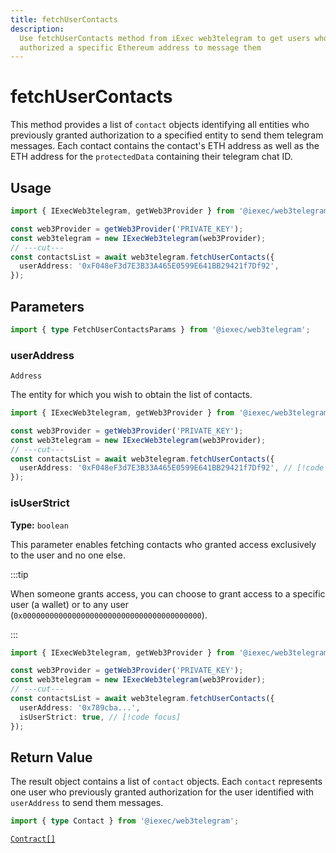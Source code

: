 ```yaml
---
title: fetchUserContacts
description:
  Use fetchUserContacts method from iExec web3telegram to get users who
  authorized a specific Ethereum address to message them
---
```


# fetchUserContacts

This method provides a list of `contact` objects identifying all entities who
previously granted authorization to a specified entity to send them telegram
messages. Each contact contains the contact's ETH address as well as the ETH
address for the `protectedData` containing their telegram chat ID.

## Usage

```ts twoslash
import { IExecWeb3telegram, getWeb3Provider } from '@iexec/web3telegram';

const web3Provider = getWeb3Provider('PRIVATE_KEY');
const web3telegram = new IExecWeb3telegram(web3Provider);
// ---cut---
const contactsList = await web3telegram.fetchUserContacts({
  userAddress: '0xF048eF3d7E3B33A465E0599E641BB29421f7Df92',
});
```

## Parameters

```ts twoslash
import { type FetchUserContactsParams } from '@iexec/web3telegram';
```

### userAddress

`Address`

The entity for which you wish to obtain the list of contacts.

```ts twoslash
import { IExecWeb3telegram, getWeb3Provider } from '@iexec/web3telegram';

const web3Provider = getWeb3Provider('PRIVATE_KEY');
const web3telegram = new IExecWeb3telegram(web3Provider);
// ---cut---
const contactsList = await web3telegram.fetchUserContacts({
  userAddress: '0xF048eF3d7E3B33A465E0599E641BB29421f7Df92', // [!code focus]
});
```

### isUserStrict <OptionalBadge />

**Type:** `boolean`

This parameter enables fetching contacts who granted access exclusively to the
user and no one else.

:::tip

When someone grants access, you can choose to grant access to a specific user (a
wallet) or to any user (`0x0000000000000000000000000000000000000000`).

:::

```ts twoslash
import { IExecWeb3telegram, getWeb3Provider } from '@iexec/web3telegram';

const web3Provider = getWeb3Provider('PRIVATE_KEY');
const web3telegram = new IExecWeb3telegram(web3Provider);
// ---cut---
const contactsList = await web3telegram.fetchUserContacts({
  userAddress: '0x789cba...',
  isUserStrict: true, // [!code focus]
});
```

## Return Value

The result object contains a list of `contact` objects. Each `contact`
represents one user who previously granted authorization for the user identified
with `userAddress` to send them messages.

```ts twoslash
import { type Contact } from '@iexec/web3telegram';
```

[`Contract[]`](/references/dataProtector/types#contact)

<script setup>
import OptionalBadge from '@/components/OptionalBadge.vue'
</script>
